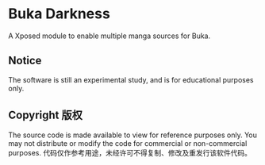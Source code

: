# Buka Darkness

A Xposed module to enable multiple manga sources for Buka.

## Notice

The software is still an experimental study, and is for educational purposes only.

## Copyright 版权

The source code is made available to view for reference purposes only. You may not distribute or modify the code for commercial or non-commercial purposes.
代码仅作参考用途，未经许可不得复制、修改及重发行该软件代码。
